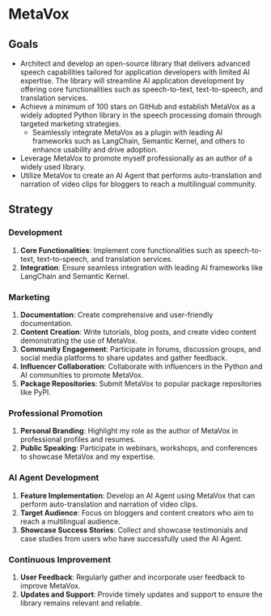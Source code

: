 # MetaVox 

## Goals
- Architect and develop an open-source library that delivers advanced speech capabilities tailored for application developers with limited AI expertise. The library will streamline AI application development by offering core functionalities such as speech-to-text, text-to-speech, and translation services.
- Achieve a minimum of 100 stars on GitHub and establish MetaVox as a widely adopted Python library in the speech processing domain through targeted marketing strategies.
    - Seamlessly integrate MetaVox as a plugin with leading AI frameworks such as LangChain, Semantic Kernel, and others to enhance usability and drive adoption.
- Leverage MetaVox to promote myself professionally as an author of a widely used library.
- Utilize MetaVox to create an AI Agent that performs auto-translation and narration of video clips for bloggers to reach a multilingual community.

## Strategy

### Development
1. **Core Functionalities**: Implement core functionalities such as speech-to-text, text-to-speech, and translation services.
2. **Integration**: Ensure seamless integration with leading AI frameworks like LangChain and Semantic Kernel.

### Marketing
1. **Documentation**: Create comprehensive and user-friendly documentation.
2. **Content Creation**: Write tutorials, blog posts, and create video content demonstrating the use of MetaVox.
3. **Community Engagement**: Participate in forums, discussion groups, and social media platforms to share updates and gather feedback.
4. **Influencer Collaboration**: Collaborate with influencers in the Python and AI communities to promote MetaVox.
5. **Package Repositories**: Submit MetaVox to popular package repositories like PyPI.

### Professional Promotion
1. **Personal Branding**: Highlight my role as the author of MetaVox in professional profiles and resumes.
2. **Public Speaking**: Participate in webinars, workshops, and conferences to showcase MetaVox and my expertise.

### AI Agent Development
1. **Feature Implementation**: Develop an AI Agent using MetaVox that can perform auto-translation and narration of video clips.
2. **Target Audience**: Focus on bloggers and content creators who aim to reach a multilingual audience.
3. **Showcase Success Stories**: Collect and showcase testimonials and case studies from users who have successfully used the AI Agent.

### Continuous Improvement
1. **User Feedback**: Regularly gather and incorporate user feedback to improve MetaVox.
2. **Updates and Support**: Provide timely updates and support to ensure the library remains relevant and reliable.